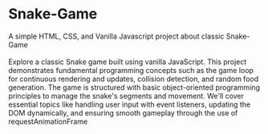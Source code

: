 # Snake-Game
A simple HTML, CSS, and Vanilla Javascript project about classic Snake-Game
<br>
<br>
Explore a classic Snake game built using vanilla JavaScript. This project demonstrates fundamental programming concepts such as the game loop for continuous rendering and updates, collision detection, and random food generation. The game is structured with basic object-oriented programming principles to manage the snake's segments and movement. We'll cover essential topics like handling user input with event listeners, updating the DOM dynamically, and ensuring smooth gameplay through the use of requestAnimationFrame
